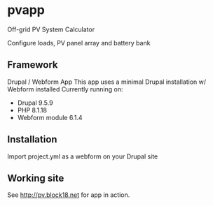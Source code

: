# pvapp
Off-grid PV System Calculator

Configure loads, PV panel array and battery bank

## Framework
Drupal / Webform App
This app uses a minimal Drupal installation w/ Webform installed
Currently running on:
* Drupal 9.5.9
* PHP 8.1.18
* Webform module 6.1.4

## Installation
Import project.yml as a webform on your Drupal site

## Working site
See http://pv.block18.net for app in action.

